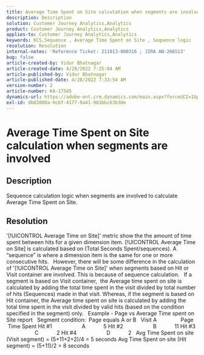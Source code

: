 ```yaml
---
title: Average Time Spent on Site calculation when segments are involved
description: Description
solution: Customer Journey Analytics,Analytics
product: Customer Journey Analytics,Analytics
applies-to: Customer Journey Analytics,Analytics
keywords: KCS,Sequence , Average Time Spent on Site , Sequence logic
resolution: Resolution
internal-notes: 'Reference Ticket: 211013-000316 ; JIRA AN-266513'
bug: false
article-created-by: Vidur Bhatnagar
article-created-date: 4/28/2022 7:25:04 AM
article-published-by: Vidur Bhatnagar
article-published-date: 4/28/2022 7:33:54 AM
version-number: 2
article-number: KA-17585
dynamics-url: https://adobe-ent.crm.dynamics.com/main.aspx?forceUCI=1&pagetype=entityrecord&etn=knowledgearticle&id=5e824c51-c4c6-ec11-a7b6-0022480a1d64
exl-id: db83000a-0cbf-4177-9a41-981bbc63b30e
---
```

# Average Time Spent on Site calculation when segments are involved

## Description

Sequence calculation logic when segments are involved to calculate Average Time Spent on Site. 

## Resolution


'[!UICONTROL Average Time on Site]' metric show the the amount of time spent between hits for a given dimension item. [!UICONTROL Average Time on Site] is calculated based on (Total Seconds Spent/sequences). A “sequence” is where a dimension item is the same for one or more consecutive hits.
 
However, there will be some difference in the calculation of '[!UICONTROL Average Time on Site]' when segments based on Hit or Visit container are involved. This is because of sequence calculation.
 
If a segment is based on Visit container,  the Average time spent on site is calculated by adding the total time spent in the visit divided by total number of hits (Sequences) made in that visit.
Whereas, if the segment is based on Hit container, the Average time spent on site is calculated by adding the total time spent in the visit divided by valid hits (based on the condition specified in the segment) only.
 
Example - Page vs Average Time spent on Site report
 
Segment condition:  Page equals A or B
 
Visit A                Page    Time Spent
Hit #1                    A            5
Hit #2                    B            11
Hit #3                    C            2
Hit #4                    D            2
 
Avg Time Spent on site (Visit segment) = (5+11+2+2)/4 = 5 seconds
Avg Time Spent on site (Hit segment) = (5+11)/2 = 8 seconds
